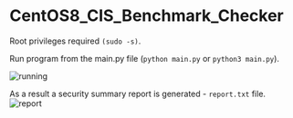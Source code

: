 # CentOS8_CIS_Benchmark_Checker
Root privileges required `(sudo -s)`.

Run program from the main.py file (`python main.py` or `python3 main.py`).

![running](https://user-images.githubusercontent.com/52631916/72626408-f6406580-394a-11ea-92e0-8ef7b74c32a0.PNG)

As a result a security summary report is generated - `report.txt` file.
![report](https://user-images.githubusercontent.com/52631916/72626551-3a336a80-394b-11ea-86a9-1b2b97315893.PNG)
